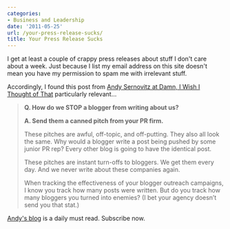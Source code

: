 ```yaml
---
categories:
- Business and Leadership
date: '2011-05-25'
url: /your-press-release-sucks/
title: Your Press Release Sucks
---
```


I get at least a couple of crappy press releases about stuff I don't care about a week. Just because I list my email address on this site doesn't mean you have my permission to spam me with irrelevant stuff.

Accordingly, I found this post from <a href="http://www.damniwish.com/2011/05/q-how-do-we-stop-a-blogger-from-writing-about-us.html">Andy Sernovitz at Damn, I Wish I Thought of That</a> particularly relevant...

<blockquote><strong>Q. How do we STOP a blogger from writing about us?</strong>

<strong>A. Send them a canned pitch from your PR firm.</strong>

These pitches are awful, off-topic, and off-putting. They also all look the same. Why would a blogger write a post being pushed by some junior PR rep? Every other blog is going to have the identical post.

These pitches are instant turn-offs to bloggers. We get them every day.  And we never write about these companies again.

When tracking the effectiveness of your blogger outreach campaigns, I know you track how many posts were written. But do you track how many bloggers you turned into enemies? (I bet your agency doesn’t send you that stat.)</blockquote>

<a href="http://www.damniwish.com/">Andy's blog</a> is a daily must read. Subscribe now.